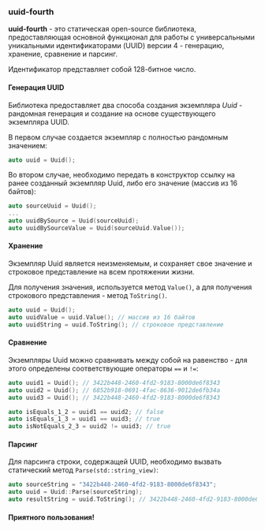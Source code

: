 ### uuid-fourth

**uuid-fourth** - это статическая open-source библиотека, предоставляющая основной функционал для работы с универсальными уникальными идентификаторами (UUID) версии 4 - генерацию, хранение, сравнение и парсинг.

Идентификатор представляет собой 128-битное число.

#### Генерация UUID

Библиотека предоставляет два способа создания экземпляра *Uuid* - рандомная генерация и создание на основе существующего экземпляра UUID.

В первом случае создается экземпляр с полностью рандомным значением:

```c++
auto uuid = Uuid();
```

Во втором случае, необходимо передать в конструктор ссылку на ранее созданный экземпляр Uuid, либо его значение (массив из 16 байтов):

```c++
auto sourceUuid = Uuid();
...
auto uuidBySource = Uuid(sourceUuid);
auto uuidBySourceValue = Uuid(sourceUuid.Value());
```

#### Хранение

Экземпляр Uuid является неизменяемым, и сохраняет свое значение и строковое представление на всем протяжении жизни.

Для получения значения, используется метод `Value()`, а для получения строкового представления - метод `ToString()`.

```c++
auto uuid = Uuid(); 
auto uuidValue = uuid.Value(); // массив из 16 байтов
auto uuidString = uuid.ToString(); // строковое представление
```

#### Сравнение

Экземпляры Uuid можно сравнивать между собой на равенство - для этого определены соответствующие операторы `==` и  `!=`:

```c++
auto uuid1 = Uuid(); // 3422b448-2460-4fd2-9183-8000de6f8343
auto uuid2 = Uuid(); // 6852b918-0691-4fac-8636-9012de6fb34a
auto uuid3 = Uuid(); // 3422b448-2460-4fd2-9183-8000de6f8343

auto isEquals_1_2 = uuid1 == uuid2; // false
auto isEquals_1_3 = uuid1 == uuid3; // true
auto isNotEquals_2_3 = uuid2 != uuid3; // true
```



#### Парсинг

Для парсинга строки, содержащей UUID, необходимо вызвать статический метод `Parse(std::string_view)`:

```c++
auto sourceString = "3422b448-2460-4fd2-9183-8000de6f8343";
auto uuid = Uuid::Parse(sourceString);
auto resultString = uuid.ToString(); // 3422b448-2460-4fd2-9183-8000de6f8343
```



#### Приятного пользования!